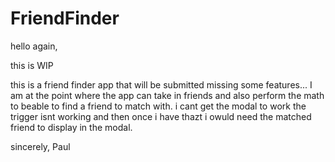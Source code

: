# FriendFinder

hello again,

this is WIP

this is a friend finder app that will be submitted missing some features... I am at the point where the app can take in friends and also perform the math to beable to find a friend to match with. i cant get the modal to work the trigger isnt working and then once i have thazt i owuld need the matched friend to display in the modal.  

sincerely, Paul